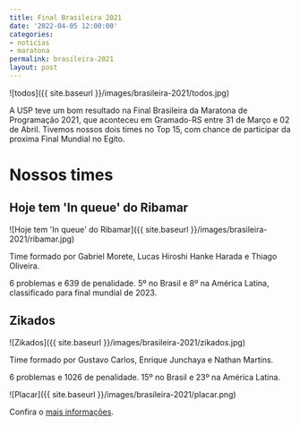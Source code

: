 ```yaml
---
title: Final Brasileira 2021
date: '2022-04-05 12:00:00'
categories:
- noticias
- maratona
permalink: brasileira-2021
layout: post
---
```


![todos]({{ site.baseurl }}/images/brasileira-2021/todos.jpg)

A USP teve um bom resultado na Final Brasileira da Maratona de Programação 2021, que aconteceu em Gramado-RS entre 31 de Março e 02 de Abril. Tivemos nossos dois times no Top 15, com chance de participar da proxima Final Mundial no Egito.

# Nossos times

## Hoje tem 'In queue' do Ribamar

![Hoje tem 'In queue' do Ribamar]({{ site.baseurl }}/images/brasileira-2021/ribamar.jpg)

Time formado por Gabriel Morete, Lucas Hiroshi Hanke Harada e Thiago Oliveira.

6 problemas e 639 de penalidade. 5º no Brasil e 8º na América Latina, classificado para final mundial de 2023.

## Zikados

![Zikados]({{ site.baseurl }}/images/brasileira-2021/zikados.jpg)

Time formado por Gustavo Carlos, Enrique Junchaya e Nathan Martins.

6 problemas e 1026 de penalidade. 15º no Brasil e 23º na América Latina.

![Placar]({{ site.baseurl }}/images/brasileira-2021/placar.png)

Confira o [mais informações](http://scorelatam.naquadah.com.br/latam-2021/#).
